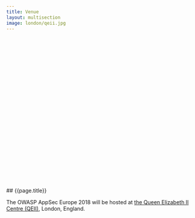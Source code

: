 ```yaml
---
title: Venue
layout: multisection
image: london/qeii.jpg
---
```


<section class="image" style="background: url(/assets/images/simpleback.svg),url(/assets/images/london/qeii.jpg) center center; height: 400px;">

</section>

<section markdown="1">
## {{page.title}}

The OWASP AppSec Europe 2018 will be hosted at <a href="https://qeiicentre.london">the Queen Elizabeth II Centre (QEII)</a>, London, England.

</section>
